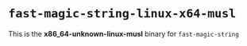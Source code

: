 # `fast-magic-string-linux-x64-musl`

This is the **x86_64-unknown-linux-musl** binary for `fast-magic-string`
